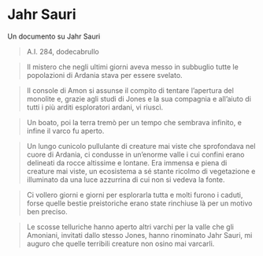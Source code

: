 # Jahr Sauri

Un documento su Jahr Sauri

> A.I. 284, dodecabrullo

> Il mistero che negli ultimi giorni aveva messo in subbuglio tutte le popolazioni di Ardania stava per essere svelato.

> Il console di Amon si assunse il compito di tentare l’apertura del monolite e, grazie agli studi di Jones e la sua compagnia e all’aiuto di tutti i più arditi esploratori ardani, vi riuscì.

> Un boato, poi la terra tremò per un tempo che sembrava infinito, e infine il varco fu aperto.

> Un lungo cunicolo pullulante di creature mai viste che sprofondava nel cuore di Ardania, ci condusse in un’enorme valle i cui confini erano delineati da rocce altissime e lontane.
Era immensa e piena di creature mai viste, un ecosistema a sé stante ricolmo di vegetazione e illuminato da una luce azzurrina di cui non si vedeva la fonte.

> Ci vollero giorni e giorni per esplorarla tutta e molti furono i caduti, forse quelle bestie preistoriche erano state rinchiuse là per un motivo ben preciso.

> Le scosse telluriche hanno aperto altri varchi per la valle che gli Amoniani, invitati dallo stesso Jones, hanno rinominato Jahr Sauri, mi auguro che quelle terribili creature non osino mai varcarli.